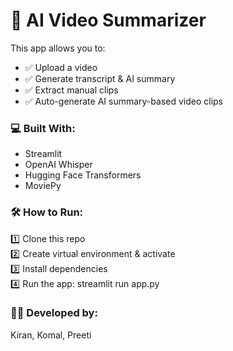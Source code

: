 # 🎥 AI Video Summarizer

This app allows you to:
- ✅ Upload a video  
- ✅ Generate transcript & AI summary  
- ✅ Extract manual clips  
- ✅ Auto-generate AI summary-based video clips  

### 💻 Built With:
- Streamlit  
- OpenAI Whisper  
- Hugging Face Transformers  
- MoviePy  

### 🛠 How to Run:
1️⃣ Clone this repo  
2️⃣ Create virtual environment & activate  
3️⃣ Install dependencies       
4️⃣ Run the app: streamlit run app.py

### 👩‍💻 Developed by:
Kiran, Komal, Preeti  
